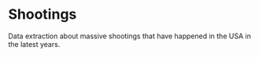 # Shootings

Data extraction about massive shootings that have happened in the USA
in the latest years.
